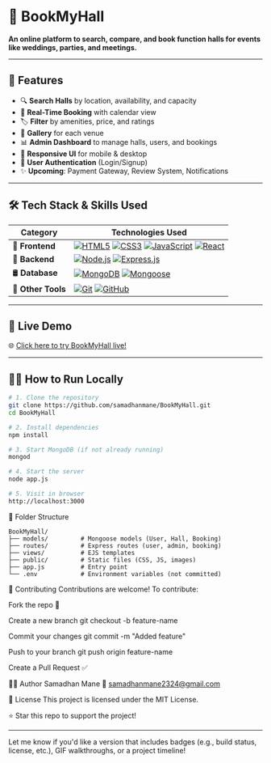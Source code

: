 # 📅 BookMyHall

**An online platform to search, compare, and book function halls for events like weddings, parties, and meetings.**

<!--![BookMyHall Banner](https://img.freepik.com/free-vector/flat-wedding-background_23-2149027350.jpg) Replace with actual banner image or remove -->

---

## 🚀 Features

- 🔍 **Search Halls** by location, availability, and capacity
- 📅 **Real-Time Booking** with calendar view
- 🏷️ **Filter** by amenities, price, and ratings
- 📸 **Gallery** for each venue
- 📊 **Admin Dashboard** to manage halls, users, and bookings
- 📱 **Responsive UI** for mobile & desktop
- 🔐 **User Authentication** (Login/Signup)
- ✨ **Upcoming**: Payment Gateway, Review System, Notifications

---

## 🛠️ Tech Stack & Skills Used

| Category     | Technologies Used |
|--------------|------------------|
| 🧩 **Frontend** |  [![HTML5](https://img.shields.io/badge/HTML5-E34F26?style=for-the-badge&logo=html5&logoColor=white)](https://developer.mozilla.org/docs/Web/HTML) [![CSS3](https://img.shields.io/badge/CSS3-1572B6?style=for-the-badge&logo=css3)](https://developer.mozilla.org/docs/Web/CSS) [![JavaScript](https://img.shields.io/badge/JavaScript-F7DF1E?style=for-the-badge&logo=javascript&logoColor=black)](https://developer.mozilla.org/docs/Web/JavaScript) [![React](https://img.shields.io/badge/React-20232A?style=for-the-badge&logo=react&logoColor=61DAFB)](https://reactjs.org/) |
| 🔧 **Backend** | [![Node.js](https://img.shields.io/badge/Node.js-339933?style=for-the-badge&logo=nodedotjs&logoColor=white)](https://nodejs.org/) [![Express.js](https://img.shields.io/badge/Express.js-000000?style=for-the-badge&logo=express&logoColor=white)](https://expressjs.com/) |
| 🛢️ **Database** | [![MongoDB](https://img.shields.io/badge/MongoDB-47A248?style=for-the-badge&logo=mongodb)](https://www.mongodb.com/) [![Mongoose](https://img.shields.io/badge/Mongoose-880000?style=for-the-badge&logo=mongoose)](https://mongoosejs.com/) |
| 🧪 **Other Tools** | [![Git](https://img.shields.io/badge/Git-F05032?style=for-the-badge&logo=git&logoColor=white)](https://git-scm.com/) [![GitHub](https://img.shields.io/badge/GitHub-181717?style=for-the-badge&logo=github)](https://github.com/) |

---


## 🔗 Live Demo

🌐 [Click here to try BookMyHall live!](https://book-my-hall.vercel.app)  
<!-- Replace this with your actual deployment URL -->

---

## 🧑‍💻 How to Run Locally

```bash
# 1. Clone the repository
git clone https://github.com/samadhanmane/BookMyHall.git
cd BookMyHall

# 2. Install dependencies
npm install

# 3. Start MongoDB (if not already running)
mongod

# 4. Start the server
node app.js

# 5. Visit in browser
http://localhost:3000
```
🧾 Folder Structure
```
BookMyHall/
├── models/         # Mongoose models (User, Hall, Booking)
├── routes/         # Express routes (user, admin, booking)
├── views/          # EJS templates
├── public/         # Static files (CSS, JS, images)
├── app.js          # Entry point
└── .env            # Environment variables (not committed)

```
🤝 Contributing
Contributions are welcome! To contribute:

Fork the repo 🍴

Create a new branch git checkout -b feature-name

Commit your changes git commit -m "Added feature"

Push to your branch git push origin feature-name

Create a Pull Request ✅

🙋‍♂️ Author
Samadhan Mane
📧 samadhanmane2324@gmail.com

📄 License
This project is licensed under the MIT License.

⭐ Star this repo to support the project!


---

Let me know if you'd like a version that includes badges (e.g., build status, license, etc.), GIF walkthroughs, or a project timeline!

